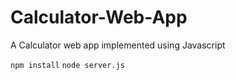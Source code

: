 # Calculator-Web-App
A Calculator web app implemented using Javascript


`npm install`
`node server.js`